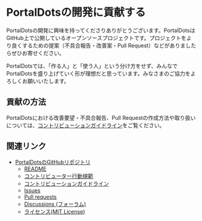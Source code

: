 # PortalDotsの開発に貢献する

PortalDotsの開発に興味を持ってくださりありがとうございます。PortalDotsはGitHub上で公開しているオープンソースプロジェクトです。プロジェクトをより良くするための提案（不具合報告・改善案・Pull Request）などがありましたらぜひお寄せください。

PortalDotsでは、「作る人」と「使う人」という分け方をせず、みんなでPortalDotsを盛り上げていく形が理想だと思っています。みなさまのご協力をよろしくお願いいたします。

## 貢献の方法
PortalDotsにおける改善要望・不具合報告、Pull Requestの作成方法や取り扱いについては、[コントリビューションガイドライン](https://github.com/portal-dots/PortalDots/blob/4.x/CONTRIBUTING.md)をご覧ください。

## 関連リンク
* [PortalDotsのGitHubリポジトリ](https://github.com/portal-dots/PortalDots)
  * [README](https://github.com/portal-dots/PortalDots#readme)
  * [コントリビューター行動規範](https://github.com/portal-dots/PortalDots/blob/4.x/CODE_OF_CONDUCT.md)
  * [コントリビューションガイドライン](https://github.com/portal-dots/PortalDots/blob/4.x/CONTRIBUTING.md)
  * [Issues](https://github.com/portal-dots/PortalDots/issues)
  * [Pull requests](https://github.com/portal-dots/PortalDots/pulls)
  * [Discussions (フォーラム)](https://github.com/portal-dots/PortalDots/discussions)
  * [ライセンス(MIT License)](https://github.com/portal-dots/PortalDots/blob/4.x/LICENSE)
